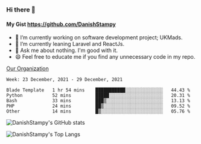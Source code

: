 ### Hi there 👋

#### My Gist https://github.com/DanishStampy

- 🔭 I’m currently working on software development project; UKMads.
- 🌱 I’m currently leaning Laravel and ReactJs.
- 💬 Ask me about nothing. I'm good with it.
- 😄 Feel free to educate me if you find any unnecessary code in my repo.


[Our Organization](https://github.com/lepak-xyz)
<br>

<!--START_SECTION:waka-->
```text
Week: 23 December, 2021 - 29 December, 2021

Blade Template   1 hr 54 mins    ███████████░░░░░░░░░░░░░░   44.43 % 
Python           52 mins         █████░░░░░░░░░░░░░░░░░░░░   20.31 % 
Bash             33 mins         ███▒░░░░░░░░░░░░░░░░░░░░░   13.13 % 
PHP              24 mins         ██▒░░░░░░░░░░░░░░░░░░░░░░   09.52 % 
Other            14 mins         █▒░░░░░░░░░░░░░░░░░░░░░░░   05.76 % 
```
<!--END_SECTION:waka-->

![DanishStampy's GitHub stats](https://github-readme-stats.vercel.app/api?username=DanishStampy&show_icons=true&theme=tokyonight&hide_border=false)

![DanishStampy's Top Langs](https://github-readme-stats.vercel.app/api/top-langs/?username=DanishStampy&langs_count=10&layout=compact)



<!--
**DanishStampy/DanishStampy** is a ✨ _special_ ✨ repository because its `README.md` (this file) appears on your GitHub profile.

Here are some ideas to get you started:

- 🔭 I’m currently working on ...
- 🌱 I’m currently learning ...
- 👯 I’m looking to collaborate on ...
- 🤔 I’m looking for help with ...
- 💬 Ask me about ...
- 📫 How to reach me: ...
- 😄 Pronouns: ...
- ⚡ Fun fact: ...
-->
